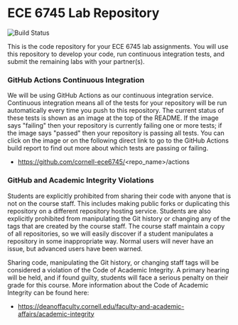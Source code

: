 ECE 6745 Lab Repository
==========================================================================

![Build Status](https://github.com/cornell-ece6745/<repo_name>/actions/workflows/run_tests.yml/badge.svg)

This is the code repository for your ECE 6745 lab assignments. You
will use this repository to develop your code, run continuous integration
tests, and submit the remaining labs with your partner(s).

### GitHub Actions Continuous Integration

We will be using GitHub Actions as our continuous integration service.
Continuous integration means all of the tests for your repository will be
run automatically every time you push to this repository. The current
status of these tests is shown as an image at the top of the README. If
the image says "failing" then your repository is currently failing one or
more tests; if the image says "passed" then your repository is passing
all tests. You can click on the image or on the following direct link to
go to the GitHub Actions build report to find out more about which tests
are passing or failing.

 * https://github.com/cornell-ece6745/<repo_name>/actions

### GitHub and Academic Integrity Violations

Students are explicitly prohibited from sharing their code with anyone
that is not on the course staff. This includes making public forks or
duplicating this repository on a different repository hosting service.
Students are also explicitly prohibited from manipulating the Git history
or changing any of the tags that are created by the course staff. The
course staff maintain a copy of all repositories, so we will easily
discover if a student manipulates a repository in some inappropriate way.
Normal users will never have an issue, but advanced users have been
warned.

Sharing code, manipulating the Git history, or changing staff tags will
be considered a violation of the Code of Academic Integrity. A primary
hearing will be held, and if found guilty, students will face a serious
penalty on their grade for this course. More information about the Code
of Academic Integrity can be found here:

 * https://deanoffaculty.cornell.edu/faculty-and-academic-affairs/academic-integrity